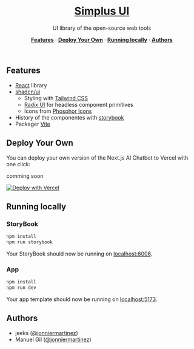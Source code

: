 <a href="">
  <h1 align="center">Simplus UI</h1>
</a>
<p align="center">
  UI library of the open-source web tools
</p>
<p align="center">
  <a href="#features"><strong>Features</strong></a> ·
  <a href="#deploy-your-own"><strong>Deploy Your Own</strong></a> ·
  <a href="#running-locally"><strong>Running locally</strong></a> ·
  <a href="#authors"><strong>Authors</strong></a>
</p>
<br/>

## Features

- [React](https://react.dev/) library
- [shadcn/ui](https://ui.shadcn.com)
  - Styling with [Tailwind CSS](https://tailwindcss.com)
  - [Radix UI](https://radix-ui.com) for headless component primitives
  - Icons from [Phosphor Icons](https://phosphoricons.com)
- History of the componentes with [storybook](https://storybook.js.org/)
- Packager [Vite](https://vitejs.dev/)

## Deploy Your Own

You can deploy your own version of the Next.js AI Chatbot to Vercel with one click:

comming soon

[![Deploy with Vercel](https://vercel.com/button)]()

## Running locally

### StoryBook

```bash
npm install
npm run storybook
```

Your StoryBook should now be running on [localhost:6006](http://localhost:6006/).

### App

```bash
npm install
npm run dev
```

Your app template should now be running on [localhost:5173](http://localhost:5173/).

## Authors

- jeeks ([@jonniermartinez](https://twitter.com/jonniermartinez))
- Manuel Gil ([@jonniermartinez](https://twitter.com/jonniermartinez))
